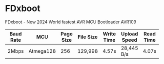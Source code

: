 # FDxboot
FDxboot - New 2024 World fastest AVR MCU Bootloader AVR109


| Baud Rate | MCU | Page Size | File Size | Write Time | Upload Speed | Read Time | Read Speed |
| --- | --- | --- | --- | --- | --- | --- | --- |
| 2Mbps | Atmega128 | 256 | 129,998 | 4.57s | 28,445 B/s | 4.07s | 31,940 B/s | 
